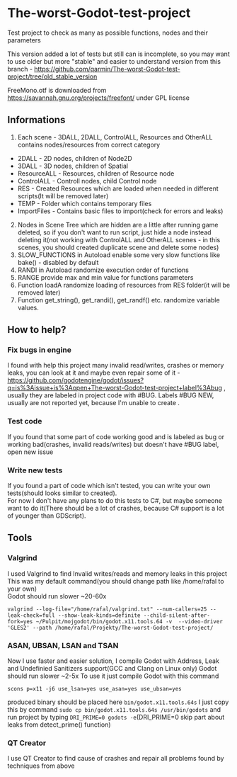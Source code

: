 # The-worst-Godot-test-project
Test project to check as many as possible functions, nodes and their parameters

This version added a lot of tests but still can is incomplete, so you may want to use older but more "stable" and easier to understand version from this branch - https://github.com/qarmin/The-worst-Godot-test-project/tree/old_stable_version

FreeMono.otf is downloaded from https://savannah.gnu.org/projects/freefont/ under GPL license  
## Informations
1. Each scene - 3DALL, 2DALL, ControlALL, Resources and OtherALL contains nodes/resources from correct category  
- 2DALL - 2D nodes, children of Node2D  
- 3DALL - 3D nodes, children of Spatial  
- ResourceALL - Resources, children of Resource node  
- ControlALL - Controll nodes, child Control node  
- RES - Created Resources which are loaded when needed in different scripts(It will be removed later)  
- TEMP - Folder which contains temporary files
- ImportFiles - Contains basic files to import(check for errors and leaks)
2. Nodes in Scene Tree which are hidden are a little after running game deleted, so if you don't want to run script, just hide a node instead deleting it(not working with ControlALL and OtherALL scenes - in this scenes, you should created duplicate scene and delete some nodes)
3. SLOW_FUNCTIONS in Autoload enable some very slow functions like bake() - disabled by default
4. RANDI in Autoload randomize execution order of functions
5. RANGE provide max and min value for functions parameters
6. Function loadA randomize loading of resources from RES folder(it will be removed later)
7. Function get_string(), get_randi(), get_randf() etc. randomize variable values.


## How to help?
### Fix bugs in engine
I found with help this project many invalid read/writes, crashes or memory leaks, you can look at it and maybe even repair some of it - https://github.com/godotengine/godot/issues?q=is%3Aissue+is%3Aopen+The-worst-Godot-test-project+label%3Abug , usually they are labeled in project code with #BUG.
Labels #BUG NEW, usually are not reported yet, because I'm unable to create .
### Test code
If you found that some part of code working good and is labeled as bug or working bad(crashes, invalid reads/writes) but doesn't have #BUG label, open new issue
### Write new tests
If you found a part of code which isn't tested, you can write your own tests(should looks similar to created).  
For now I don't have any plans to do this tests to C#, but maybe someone want to do it(There should be a lot of crashes, because C# support is a lot of younger than GDScript).


## Tools
### Valgrind
I used Valgrind to find Invalid writes/reads and memory leaks in this project  
This was my default command(you should change path like /home/rafal to your own)  
Godot should run slower ~20-60x
```
valgrind --log-file="/home/rafal/valgrind.txt" --num-callers=25 --leak-check=full --show-leak-kinds=definite --child-silent-after-fork=yes ~/Pulpit/mojgodot/bin/godot.x11.tools.64 -v  --video-driver 'GLES2' --path /home/rafal/Projekty/The-worst-Godot-test-project/
```
### ASAN, UBSAN, LSAN and TSAN
Now I use faster and easier solution, I compile Godot with Address, Leak and Undefinied Sanitizers support(GCC and Clang on Linux only)
Godot should run slower ~2-5x
To use it just compile Godot with this command
```
scons p=x11 -j6 use_lsan=yes use_asan=yes use_ubsan=yes
```
produced binary should be placed here `bin/godot.x11.tools.64s`
I just copy this by command `sudo cp bin/godot.x11.tools.64s /usr/bin/godots` and run project by typing `DRI_PRIME=0 godots -e`(DRI_PRIME=0 skip part about leaks from detect_prime() function)
### QT Creator
I use QT Creator to find cause of crashes and repair all problems found by techniques from above

